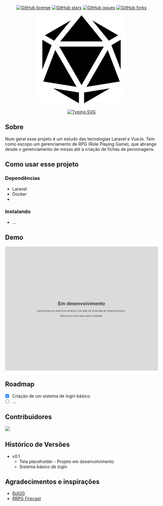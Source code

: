 <!--
* Badges
* https://shields.io/badges/static-badge
-->
<div align="center">
    <a href="https://github.com/gabrielcanali/rpgmanager/blob/master/LICENSE"><img alt="GitHub license" src="https://img.shields.io/github/license/gabrielcanali/rpgmanager?color=d2452d&style=for-the-badge"></a>
    <a href="https://github.com/gabrielcanali/rpgmanager/stargazers"><img alt="GitHub stars" src="https://img.shields.io/github/stars/gabrielcanali/rpgmanager?color=d2452d&label=Project%20Stars&style=for-the-badge"></a>
    <a href="https://github.com/gabrielcanali/rpgmanager/issues"><img alt="GitHub issues" src="https://img.shields.io/github/issues/gabrielcanali/rpgmanager?color=d2452d&label=issues&style=for-the-badge"></a>
    <a href="https://github.com/gabrielcanali/rpgmanager/forks"><img alt="GitHub forks" src="https://img.shields.io/github/forks/gabrielcanali/rpgmanager?color=d2452d&label=forks&style=for-the-badge"></a>
</div>

<br>

<!--
* Logo do projeto
* 
-->
<div align="center">
    <a href="https://github.com/gabrielcanali/rpgmanager" target="_blank">
        <img src="https://github.com/gabrielcanali/assets/blob/master/6545894.png?raw=true" 
        alt="Logo" width="290" height="290">
    </a>
</div>

<br>

<!--
* Título do projeto
* https://readme-typing-svg.demolab.com/demo/
-->
<div align="center">
  <a href="https://git.io/typing-svg">
      <img src="https://readme-typing-svg.demolab.com?font=Source+Code+Pro&size=25&duration=4000&pause=1500&color=d2452d&center=true&vCenter=true&width=495&lines=RPG+Manager+-+Um+estudo+FullStack" alt="Typing SVG" />
  </a>
</div>

<!--
* Breve resumo sobre o projeto
-->

## Sobre

Num geral esse projeto é um estudo das tecnologias Laravel e VueJs. Tem como escopo um gerenciamento de RPG (Role Playing Game), que abrange desde o gerenciamento de mesas até a criação de fichas de personagens.

<!--
* Passo a passo de como configurar o projeto
-->

## Como usar esse projeto

### Dependências

- Laravel
- Docker
- 

### Instalando

- ...

<!--
* GIF/Imagem/Vídeo de exemplo demonstrando o projeto
-->

## Demo
<div align="center">
    <img alt="demo" src="https://github.com/gabrielcanali/assets/blob/master/Captura%20de%20tela%202024-08-20%20214152.png?raw=true">
</div>

<!--
* Checklist do projeto
* (Opcional - Caso o projeto conte com várias etapas)
-->

## Roadmap
- [x] Criação de um sistema de login básico.
- [ ] ...

<!--
* Apoiadores/Contribuidores do projeto
-->

## Contribuidores 

<a href="https://github.com/gabrielcanali/rpgmanager/graphs/contributors">
  <img src="https://contrib.rocks/image?repo=gabrielcanali/rpgmanager" />
</a>

<!--
* Histórico de versões
* Pode conter links para os commits e entre outros
-->

## Histórico de Versões 

- v0.1
  - Tela placeholder - Projeto em desenvolvimento
  - Sistema básico de login

<!--
* Agradecimentos
* Inspirações, trechos de códigos e etc
-->

## Agradecimentos e inspirações

- [Roll20](https://roll20.net/)
- [RRPG Firecast](https://www.rrpg.com.br/)
